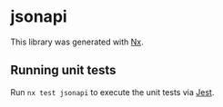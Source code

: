 # jsonapi

This library was generated with [Nx](https://nx.dev).

## Running unit tests

Run `nx test jsonapi` to execute the unit tests via [Jest](https://jestjs.io).
